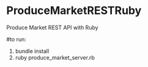 # ProduceMarketRESTRuby
Produce Market REST API with Ruby

#to run:
1. bundle install
2. ruby produce_market_server.rb
